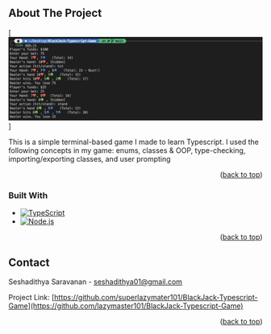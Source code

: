 <!-- Improved compatibility of back to top link: See: https://github.com/othneildrew/Best-README-Template/pull/73 -->
<a id="readme-top"></a>
<!--
*** Thanks for checking out the Best-README-Template. If you have a suggestion
*** that would make this better, please fork the repo and create a pull request
*** or simply open an issue with the tag "enhancement".
*** Don't forget to give the project a star!
*** Thanks again! Now go create something AMAZING! :D
-->



<!-- PROJECT SHIELDS -->
<!--
*** I'm using markdown "reference style" links for readability.
*** Reference links are enclosed in brackets [ ] instead of parentheses ( ).
*** See the bottom of this document for the declaration of the reference variables
*** for contributors-url, forks-url, etc. This is an optional, concise syntax you may use.
*** https://www.markdownguide.org/basic-syntax/#reference-style-links
-->


<!-- ABOUT THE PROJECT -->
## About The Project

[![Product Name Screen Shot][product-screenshot]]

This is a simple terminal-based game I made to learn Typescript. I used the following concepts in my game: enums, classes & OOP, type-checking, importing/exporting classes, and user prompting

<p align="right">(<a href="#readme-top">back to top</a>)</p>



### Built With

* [![TypeScript][TypeScript.js]][TypeScript-url]
* [![Node.js][Node.js]][Node-url]


<p align="right">(<a href="#readme-top">back to top</a>)</p>


<!-- CONTACT -->
## Contact

Seshadithya Saravanan - seshadithya01@gmail.com

Project Link: [https://github.com/superlazymater101/BlackJack-Typescript-Game](https://github.com/lazymaster101/BlackJack-Typescript-Game)

<p align="right">(<a href="#readme-top">back to top</a>)</p>



<!-- MARKDOWN LINKS & IMAGES -->
<!-- https://www.markdownguide.org/basic-syntax/#reference-style-links -->

[product-screenshot]: images/image.png
[Node.js]: https://img.shields.io/badge/Node.js-339933?style=for-the-badge&logo=nodedotjs&logoColor=white
[Node-url]: https://nodejs.org/
[TypeScript.js]: https://img.shields.io/badge/TypeScript-3178C6?style=for-the-badge&logo=typescript&logoColor=white
[TypeScript-url]: https://www.typescriptlang.org/
